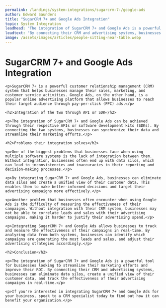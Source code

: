 ```yaml
---
permalink: /landings/system-integrations/sugarcrm-7-/google-ads
author: Edward Saunders
title: "SugarCRM 7+ and Google Ads Integration"
topic: System Integration
leadhead: "The integration of SugarCRM 7+ and Google Ads is a powerful tool for businesses looking to streamline their marketing efforts and improve their ROI"
leadtext: "By connecting their CRM and advertising systems, businesses can eliminate data silos, create a unified view of their customer data, and track the effectiveness of their advertising campaigns in real-time."
image: /assets/images/articles/people-sitting-near-table.webp
---
```

<div class="arttext">	<h1>SugarCRM 7+ and Google Ads Integration</h1>

	<p>SugarCRM 7+ is a powerful customer relationship management (CRM) system that helps businesses manage their sales, marketing, and customer service activities. Google Ads, on the other hand, is a popular online advertising platform that allows businesses to reach their target audience through pay-per-click (PPC) ads.</p>

	<h2>Integration of the two through API or SDK</h2>

	<p>The integration of SugarCRM 7+ and Google Ads can be achieved through their respective APIs or software development kits (SDKs). By connecting the two systems, businesses can synchronize their data and streamline their marketing efforts.</p>

	<h2>Problems their integration solves</h2>

	<p>One of the biggest problems that businesses face when using multiple software systems is the lack of integration between them. Without integration, businesses often end up with data silos, which can lead to inconsistencies and inaccuracies in their reporting and decision-making processes.</p>

	<p>By integrating SugarCRM 7+ and Google Ads, businesses can eliminate data silos and create a unified view of their customer data. This enables them to make better-informed decisions and target their advertising campaigns more effectively.</p>

	<p>Another problem that businesses often encounter when using Google Ads is the difficulty of measuring the effectiveness of their campaigns. Without integration with their CRM system, businesses may not be able to correlate leads and sales with their advertising campaigns, making it harder to justify their advertising spend.</p>

	<p>Integrating SugarCRM 7+ and Google Ads allows businesses to track and measure the effectiveness of their campaigns in real-time. By analyzing data from both systems, businesses can identify which campaigns are generating the most leads and sales, and adjust their advertising strategies accordingly.</p>

	<h2>Conclusion</h2>

	<p>The integration of SugarCRM 7+ and Google Ads is a powerful tool for businesses looking to streamline their marketing efforts and improve their ROI. By connecting their CRM and advertising systems, businesses can eliminate data silos, create a unified view of their customer data, and track the effectiveness of their advertising campaigns in real-time.</p>
	
	<p>If you're interested in integrating SugarCRM 7+ and Google Ads for your business, speak to a CRM specialist today to find out how it can benefit your organization.</p>
</div>